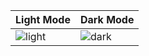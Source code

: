 | Light Mode                                                        | Dark Mode                                                       |
| ----------------------------------------------------------------- | --------------------------------------------------------------- |
| ![light](https://via.placeholder.com/300x200.png?text=Light+Mode) | ![dark](https://via.placeholder.com/300x200.png?text=Dark+Mode) |
